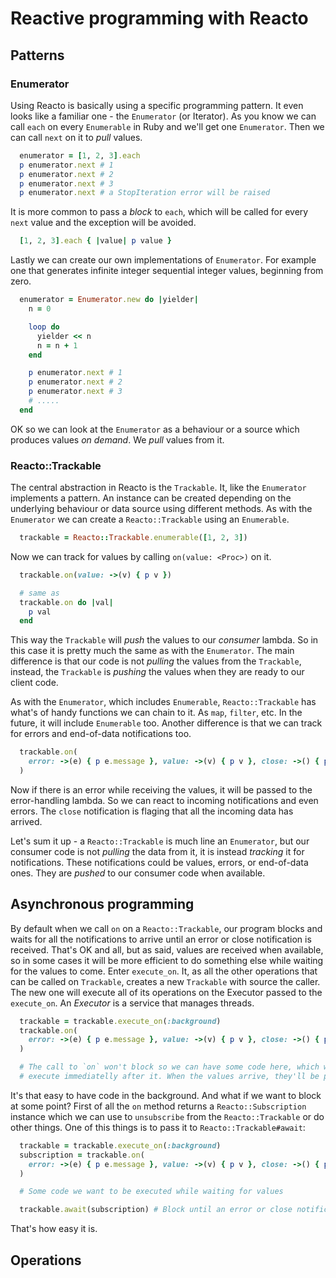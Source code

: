 # Reactive programming with Reacto

## Patterns

### Enumerator

Using Reacto is basically using a specific programming pattern.
It even looks like a familiar one - the `Enumerator` (or Iterator).
As you know we can call `each` on every `Enumerable` in Ruby and we'll get
one `Enumerator`. Then we can call `next` on it to _pull_ values.

```ruby
  enumerator = [1, 2, 3].each
  p enumerator.next # 1
  p enumerator.next # 2
  p enumerator.next # 3
  p enumerator.next # a StopIteration error will be raised
```

It is more common to pass a *block* to `each`, which will be called for every
`next` value and the exception will be avoided.

```ruby
  [1, 2, 3].each { |value| p value }
```

Lastly we can create our own implementations of `Enumerator`. For example
one that generates infinite integer sequential integer values, beginning
from zero.

```ruby
  enumerator = Enumerator.new do |yielder|
    n = 0

    loop do
      yielder << n
      n = n + 1
    end

    p enumerator.next # 1
    p enumerator.next # 2
    p enumerator.next # 3
    # .....
  end
```

OK so we can look at the `Enumerator` as a behaviour or a source which
produces values _on demand_. We _pull_ values from it.

### Reacto::Trackable

The central abstraction in Reacto is the `Trackable`. It, like the `Enumerator` implements
a pattern. An instance can be created depending on the underlying behaviour
or data source using different methods. As with the `Enumerator` we can
create a `Reacto::Trackable` using an `Enumerable`.

```ruby
  trackable = Reacto::Trackable.enumerable([1, 2, 3])
```

Now we can track for values by calling `on(value: <Proc>)` on it.

```ruby
  trackable.on(value: ->(v) { p v })

  # same as
  trackable.on do |val|
    p val
  end
```

This way the `Trackable` will _push_ the values to our _consumer_ lambda.
So in this case it is pretty much the same as with the `Enumerator`. The
main difference is that our code is not _pulling_ the values from the
`Trackable`, instead, the `Trackable` is _pushing_ the values when they are
ready to our client code.

As with the `Enumerator`, which includes `Enumerable`, `Reacto::Trackable` has
what's of handy functions we can chain to it. As `map`, `filter`, etc.
In the future, it will include `Enumerable` too.
Another difference is that we can track for errors and end-of-data notifications
too.

```ruby
  trackable.on(
    error: ->(e) { p e.message }, value: ->(v) { p v }, close: ->() { p 'DONE' }
  )
```

Now if there is an error while receiving the values, it will be passed to
the error-handling lambda.
So we can react to incoming notifications and even errors. The `close`
notification is flaging that all the incoming data has arrived.

Let's sum it up - a `Reacto::Trackable` is much line an `Enumerator`, but
our consumer code is not _pulling_ the data from it, it is instead _tracking_
it for notifications. These notifications could be values, errors, or
end-of-data ones. They are _pushed_ to our consumer code when available.

## Asynchronous programming

By default when we call `on` on a `Reacto::Trackable`, our program blocks
and waits for all the notifications to arrive until an error or close
notification is received. That's OK and all, but as said, values are received
when available, so in some cases it will be more efficient to do something else
while waiting for the values to come.
Enter `execute_on`. It, as all the other operations that can be called on
`Trackable`, creates a new `Trackable` with source the caller. The new
one will execute all of its operations on the Executor passed to the
`execute_on`. An _Executor_ is a service that manages threads.

```ruby
  trackable = trackable.execute_on(:background)
  trackable.on(
    error: ->(e) { p e.message }, value: ->(v) { p v }, close: ->() { p 'DONE' }
  )

  # The call to `on` won't block so we can have some code here, which will
  # execute immediatelly after it. When the values arrive, they'll be printed.

```

It's that easy to have code in the background. And what if we want to block
at some point?
First of all the `on` method returns a `Reacto::Subscription` instance
which we can use to `unsubscribe` from the `Reacto::Trackable` or do other
things. One of this things is to pass it to `Reacto::Trackable#await`:

```ruby
  trackable = trackable.execute_on(:background)
  subscription = trackable.on(
    error: ->(e) { p e.message }, value: ->(v) { p v }, close: ->() { p 'DONE' }
  )

  # Some code we want to be executed while waiting for values

  trackable.await(subscription) # Block until an error or close notification arives
```

That's how easy it is.

## Operations
